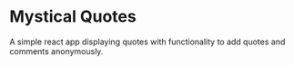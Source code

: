 # Mystical Quotes

A simple react app displaying quotes with functionality to add quotes and comments 
anonymously.